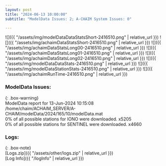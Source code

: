 ```yaml
---
layout: post
title: "2024-06-13 10:00:00"
subtitle: "ModelData Issues: 2; A-CHAIM System Issues: 0"

---
```


![]({{ "/assets/img/modelDataDataStatsShort-2416510.png" | relative_url }})
![]({{ "/assets/img/achaimDataStatsShort-2416510.png" | relative_url }})
![]({{ "/assets/img/achaimDataStatsLong00-2416510.png" | relative_url }})
![]({{ "/assets/img/achaimDataStatsLong01-2416510.png" | relative_url }})
![]({{ "/assets/img/achaimDataStatsLong02-2416510.png" | relative_url }})
![]({{ "/assets/img/modelDataDataStats-2416510.png" | relative_url }})
![]({{ "/assets/img/modelDataStationStats-2416510.png" | relative_url }})
![]({{ "/assets/img/achaimRunTime-2416510.png" | relative_url }})


### ModelData Issues:  
  
{: .box-warning}  
 ModelData report for 13-Jun-2024 10:15:08   
 /home/chaim/ACHAIM_SERVER/A-CHAIM/modelData/2024/165/10/modelData.mat   
 0% of all possible stations for IONO were downloaded. x5205   
 0% of all possible stations for SENTINEL were downloaded. x4660   
  


### Logs:  
  
{: .box-note}  
[Logs.zip]({{ "/assets/other/logs.zip" | relative_url }})  
[Log Info]({{ "/logInfo" | relative_url }})  
